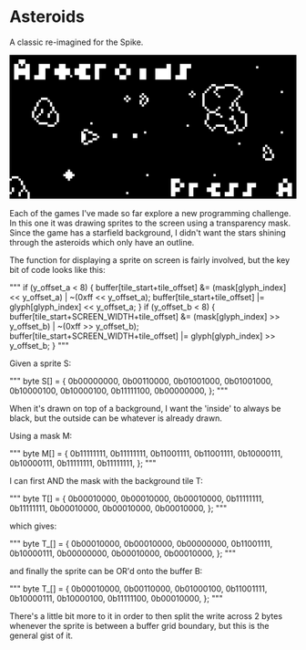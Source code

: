 # Asteroids
A classic re-imagined for the Spike.

![Ateroids Title Screen](data/title_screen_large.png)

Each of the games I've made so far explore a new programming challenge. In this one it was drawing sprites to the screen using a transparency mask. Since the game has a starfield background, I didn't want the stars shining through the asteroids which only have an outline.

The function for displaying a sprite on screen is fairly involved, but the key bit of code looks like this:

"""
        if (y_offset_a < 8)
        {
            buffer[tile_start+tile_offset] &= (mask[glyph_index] << y_offset_a) | ~(0xff << y_offset_a);
            buffer[tile_start+tile_offset] |= glyph[glyph_index] << y_offset_a;
        }
        if (y_offset_b < 8)
        {
            buffer[tile_start+SCREEN_WIDTH+tile_offset] &= (mask[glyph_index] >> y_offset_b) | ~(0xff >> y_offset_b);
            buffer[tile_start+SCREEN_WIDTH+tile_offset] |= glyph[glyph_index] >> y_offset_b;
        }
"""

Given a sprite S:

"""
    byte S[] = { 0b00000000,
                 0b00110000,
                 0b01001000,
                 0b01001000,
                 0b10000100,
                 0b10000100,
                 0b11111100,
                 0b00000000, };
"""

When it's drawn on top of a background, I want the 'inside' to always be black, but the outside can be whatever is already drawn.

Using a mask M:

"""
    byte M[] = { 0b11111111,
                 0b11111111,
                 0b11001111,
                 0b11001111,
                 0b10000111,
                 0b10000111,
                 0b11111111,
                 0b11111111, };
"""

I can first AND the mask with the background tile T:

"""
    byte T[] = { 0b00010000,
                 0b00010000,
                 0b00010000,
                 0b11111111,
                 0b11111111,
                 0b00010000,
                 0b00010000,
                 0b00010000, };
"""

which gives:

"""
    byte T_[] = { 0b00010000,
                  0b00010000,
                  0b00000000,
                  0b11001111,
                  0b10000111,
                  0b00000000,
                  0b00010000,
                  0b00010000, };
"""

and finally the sprite can be OR'd onto the buffer B:

"""
    byte T_[] = { 0b00010000,
                  0b00110000,
                  0b01000100,
                  0b11001111,
                  0b10000111,
                  0b10000100,
                  0b11111100,
                  0b00010000, };
"""

There's a little bit more to it in order to then split the write across 2 bytes whenever the sprite is between a buffer grid boundary, but this is the general gist of it.